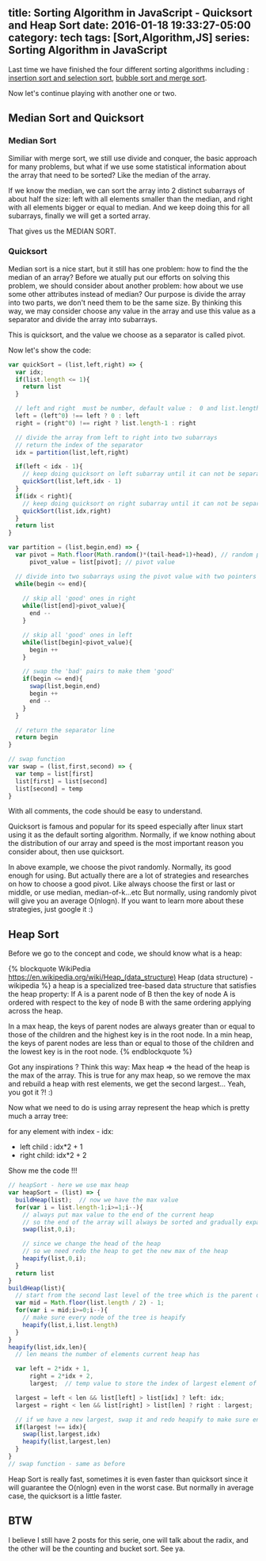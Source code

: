 title: Sorting Algorithm in JavaScript - Quicksort and Heap Sort
date: 2016-01-18 19:33:27-05:00
category: tech
tags: [Sort,Algorithm,JS] 
series: Sorting Algorithm in JavaScript
---

Last time we have finished the four different sorting algorithms including : [insertion sort and selection sort](http://taoalpha.me/blog/2015/10/29/tech-javascript-sorting-algorithm-1/), [bubble sort and merge sort](http://taoalpha.me/blog/2015/10/29/tech-javascript-sorting-algorithm-2/).

Now let's continue playing with another one or two.

## Median Sort and Quicksort

### Median Sort

Similiar with merge sort, we still use divide and conquer, the basic approach for many problems, but what if we use some statistical information about the array that need to be sorted? Like the median of the array.

If we know the median, we can sort the array into 2 distinct subarrays of about half the size: left with all elements smaller than the median, and right with all elements bigger or equal to median. And we keep doing this for all subarrays, finally we will get a sorted array.

That gives us the MEDIAN SORT.

### Quicksort

Median sort is a nice start, but it still has one problem: how to find the the median of an array? Before we atually put our efforts on solving this problem, we should consider about another problem: how about we use some other attributes instead of median? Our purpose is divide the array into two parts, we don't need them to be the same size. By thinking this way, we may consider choose any value in the array and use this value as a separator and divide the array into subarrays.

This is quicksort, and the value we choose as a separator is called pivot.


Now let's show the code:

``` javascript
var quickSort = (list,left,right) => {
  var idx;
  if(list.length <= 1){
    return list
  }

  // left and right  must be number, default value :  0 and list.length - 1
  left = (left^0) !== left ? 0 : left
  right = (right^0) !== right ? list.length-1 : right

  // divide the array from left to right into two subarrays
  // return the index of the separator
  idx = partition(list,left,right) 

  if(left < idx - 1){
    // keep doing quicksort on left subarray until it can not be separated again
    quickSort(list,left,idx - 1)
  }
  if(idx < right){
    // keep doing quicksort on right subarray until it can not be separated again
    quickSort(list,idx,right)
  }
  return list
}

var partition = (list,begin,end) => {
  var pivot = Math.floor(Math.random()*(tail-head+1)+head), // random pivot index 
      pivot_value = list[pivot]; // pivot value

  // divide into two subarrays using the pivot value with two pointers
  while(begin <= end){
    
    // skip all 'good' ones in right
    while(list[end]>pivot_value){
      end --
    }

    // skip all 'good' ones in left 
    while(list[begin]<pivot_value){
      begin ++
    }

    // swap the 'bad' pairs to make them 'good'
    if(begin <= end){
      swap(list,begin,end)
      begin ++
      end --
    }
  }

  // return the separator line
  return begin
}

// swap function
var swap = (list,first,second) => {
  var temp = list[first]
  list[first] = list[second]
  list[second] = temp
}
```

With all comments, the code should be easy to understand.

Quicksort is famous and popular for its speed especially after linux start using it as the default sorting algorithm. Normally, if we know nothing about the distribution of our array and speed is the most important reason you consider about, then use quicksort.

In above example, we choose the pivot randomly. Normally, its good enough for using. But actually there are a lot of strategies and researches on how to choose a good pivot. Like always choose the first or last or middle, or use median, median-of-k...etc But normally, using randomly pivot will give you an average O(nlogn). If you want to learn more about these strategies, just google it :)


## Heap Sort

Before we go to the concept and code, we should know what is a heap:

{% blockquote WikiPedia https://en.wikipedia.org/wiki/Heap_(data_structure) Heap (data structure) - wikipedia %}
a heap is a specialized tree-based data structure that satisfies the heap property: If A is a parent node of B then the key of node A is ordered with respect to the key of node B with the same ordering applying across the heap.

In a max heap, the keys of parent nodes are always greater than or equal to those of the children and the highest key is in the root node. In a min heap, the keys of parent nodes are less than or equal to those of the children and the lowest key is in the root node. 
{% endblockquote %}

Got any inspirations ? Think this way: Max heap => the head of the heap is the max of the array. This is true for any max heap, so we remove the max and rebuild a heap with rest elements, we get the second largest... Yeah, you got it ?! :)

Now what we need to do is using array represent the heap which is pretty much a array tree:

for any element with index - idx:

- left child : idx*2 + 1
- right child: idx*2 + 2

Show me the code !!!

``` javascript
// heapSort - here we use max heap
var heapSort = (list) => {
  buildHeap(list);  // now we have the max value
  for(var i = list.length-1;i>=1;i--){
    // always put max value to the end of the current heap
    // so the end of the array will always be sorted and gradually expanded to the entire array
    swap(list,0,i); 

    // since we change the head of the heap
    // so we need redo the heap to get the new max of the heap
    heapify(list,0,i); 
  }
  return list
}
buildHeap(list){
  // start from the second last level of the tree which is the parent of the last element
  var mid = Math.floor(list.length / 2) - 1;
  for(var i = mid;i>=0;i--){
    // make sure every node of the tree is heapify
    heapify(list,i,list.length)
  }
}
heapify(list,idx,len){
  // len means the number of elements current heap has

  var left = 2*idx + 1,
      right = 2*idx + 2,
      largest;  // temp value to store the index of largest element of this tree unit

  largest = left < len && list[left] > list[idx] ? left: idx;
  largest = right < len && list[right] > list[len] ? right : largest;

  // if we have a new largest, swap it and redo heapify to make sure entire heap is correct
  if(largest !== idx){
    swap(list,largest,idx)
    heapify(list,largest,len)
  }
}
// swap function - same as before
```

Heap Sort is really fast, sometimes it is even faster than quicksort since it will guarantee the O(nlogn) even in the worst case. But normally in average case, the quicksort is a little faster.

## BTW

I believe I still have 2 posts for this serie, one will talk about the radix, and the other will be the counting and bucket sort. See ya.

